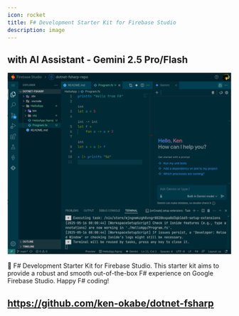 ```yaml
---
icon: rocket
title: F# Development Starter Kit for Firebase Studio
description: image
---
```

## with AI Assistant - Gemini 2.5 Pro/Flash

![image](https://raw.githubusercontent.com/ken-okabe/web-images5/main/img_1747382683637.png)

🚀 F# Development Starter Kit for Firebase Studio. This starter kit aims to provide a robust and smooth out-of-the-box F# experience on Google Firebase Studio. Happy F# coding!

## https://github.com/ken-okabe/dotnet-fsharp
